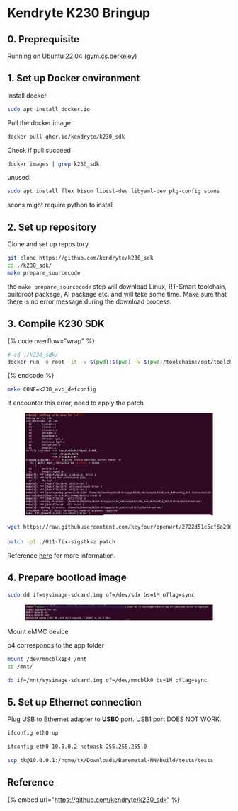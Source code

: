 # Kendryte K230 Bringup

## 0. Preprequisite

Running on Ubuntu 22.04 (gym.cs.berkeley)



## 1. Set up Docker environment

Install docker

```bash
sudo apt install docker.io
```



Pull the docker image

```bash
docker pull ghcr.io/kendryte/k230_sdk
```



Check if pull succeed

```bash
docker images | grep k230_sdk
```



unused:

```bash
sudo apt install flex bison libssl-dev libyaml-dev pkg-config scons
```

scons might require python to install



## 2. Set up repository

Clone and set up repository

```bash
git clone https://github.com/kendryte/k230_sdk
cd ./k230_sdk/
make prepare_sourcecode
```

the `make prepare_sourcecode` step will download Linux, RT-Smart toolchain, buildroot package, AI package etc. and will take some time. Make sure that there is no error message during the download process.



## 3. Compile K230 SDK

{% code overflow="wrap" %}
```bash
# cd ./k230_sdk/
docker run -u root -it -v $(pwd):$(pwd) -v $(pwd)/toolchain:/opt/toolchain -w $(pwd) ghcr.io/kendryte/k230_sdk /bin/bash
```
{% endcode %}



```bash
make CONF=k230_evb_defconfig
```



If encounter this error, need to apply the patch

<figure><img src="../.gitbook/assets/image (186).png" alt=""><figcaption></figcaption></figure>

```bash
wget https://raw.githubusercontent.com/keyfour/openwrt/2722d51c5cf6a296b8ecf7ae09e46690403a6c3d/tools/m4/patches/011-fix-sigstksz.patch

patch -p1 ./011-fix-sigstksz.patch
```

Reference [here](https://github.com/openwrt/openwrt/issues/9055) for more information.





## 4. Prepare bootload image

```bash
sudo dd if=sysimage-sdcard.img of=/dev/sdx bs=1M oflag=sync
```

<figure><img src="../.gitbook/assets/image (3) (1) (1) (1).png" alt=""><figcaption></figcaption></figure>







Mount eMMC device

p4 corresponds to the app folder



```bash
mount /dev/mmcblk1p4 /mnt
cd /mnt/

```



```bash
dd if=/mnt/sysimage-sdcard.img of=/dev/mmcblk0 bs=1M oflag=sync
```







## 5. Set up Ethernet connection

Plug USB to Ethernet adapter to **USB0** port. USB1 port DOES NOT WORK.



```bash
ifconfig eth0 up
```

```bash
ifconfig eth0 10.0.0.2 netmask 255.255.255.0
```



```bash
scp tk@10.0.0.1:/home/tk/Downloads/Baremetal-NN/build/tests/tests
```







## Reference

{% embed url="https://github.com/kendryte/k230_sdk" %}
